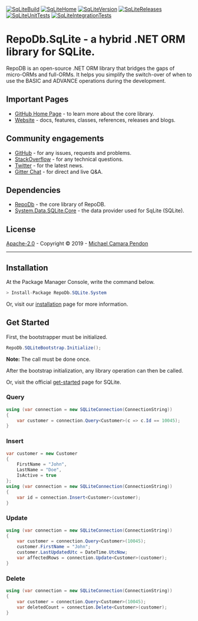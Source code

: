 [![SqLiteBuild](https://img.shields.io/appveyor/ci/mikependon/repodb-o6787?&logo=appveyor)](https://ci.appveyor.com/project/mikependon/repodb-o6787)
[![SqLiteHome](https://img.shields.io/badge/home-github-important?&logo=github)](https://github.com/mikependon/RepoDb)
[![SqLiteVersion](https://img.shields.io/nuget/v/RepoDb.SqLite?&logo=nuget)](https://www.nuget.org/packages/RepoDb.SqLite)
[![SqLiteReleases](https://img.shields.io/badge/releases-core-important?&logo=nuget)](http://repodb.net/release/sqlite)
[![SqLiteUnitTests](https://img.shields.io/appveyor/tests/mikependon/repodb-mhpo4?&logo=appveyor&label=unit%20tests)](https://ci.appveyor.com/project/mikependon/repodb-mhpo4/build/tests)
[![SqLiteIntegrationTests](https://img.shields.io/appveyor/tests/mikependon/repodb-eg27p?&logo=appveyor&label=integration%20tests)](https://ci.appveyor.com/project/mikependon/repodb-eg27p/build/tests)

# RepoDb.SqLite - a hybrid .NET ORM library for SQLite.

RepoDB is an open-source .NET ORM library that bridges the gaps of micro-ORMs and full-ORMs. It helps you simplify the switch-over of when to use the BASIC and ADVANCE operations during the development.

## Important Pages

- [GitHub Home Page](https://github.com/mikependon/RepoDb) - to learn more about the core library.
- [Website](http://repodb.net) - docs, features, classes, references, releases and blogs.

## Community engagements

- [GitHub](https://github.com/mikependon/RepoDb/issues) - for any issues, requests and problems.
- [StackOverflow](https://stackoverflow.com/search?q=RepoDB) - for any technical questions.
- [Twitter](https://twitter.com/search?q=%23repodb) - for the latest news.
- [Gitter Chat](https://gitter.im/RepoDb/community) - for direct and live Q&A.

## Dependencies

- [RepoDb](https://www.nuget.org/packages/RepoDb/) - the core library of RepoDB.
- [System.Data.SQLite.Core](https://www.nuget.org/packages/System.Data.SQLite.Core/) - the data provider used for SqLite (SQLite).

## License

[Apache-2.0](http://apache.org/licenses/LICENSE-2.0.html) - Copyright © 2019 - [Michael Camara Pendon](https://twitter.com/mike_pendon)

--------

## Installation

At the Package Manager Console, write the command below.

```csharp
> Install-Package RepoDb.SQLite.System
```

Or, visit our [installation](http://repodb.net/tutorial/installation) page for more information.

## Get Started

First, the bootstrapper must be initialized.

```csharp
RepoDb.SQLiteBootstrap.Initialize();
```

**Note:** The call must be done once.

After the bootstrap initialization, any library operation can then be called.

Or, visit the official [get-started](http://repodb.net/tutorial/get-started-sqlite) page for SQLite.

### Query

```csharp
using (var connection = new SQLiteConnection(ConnectionString))
{
	var customer = connection.Query<Customer>(c => c.Id == 10045);
}
```

### Insert

```csharp
var customer = new Customer
{
	FirstName = "John",
	LastName = "Doe",
	IsActive = true
};
using (var connection = new SQLiteConnection(ConnectionString))
{
	var id = connection.Insert<Customer>(customer);
}
```

### Update

```csharp
using (var connection = new SQLiteConnection(ConnectionString))
{
	var customer = connection.Query<Customer>(10045);
	customer.FirstName = "John";
	customer.LastUpdatedUtc = DateTime.UtcNow;
	var affectedRows = connection.Update<Customer>(customer);
}
```

### Delete

```csharp
using (var connection = new SQLiteConnection(ConnectionString))
{
	var customer = connection.Query<Customer>(10045);
	var deletedCount = connection.Delete<Customer>(customer);
}
```

